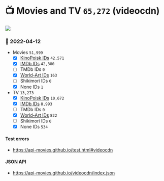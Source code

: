 # :tv: Movies and TV `65,272` (videocdn)

<a href="https://API-Movies.github.io"><img src="https://API-Movies.github.io/banner.png?cache"></a>

### :date: 2022-04-12
- Movies `51,999`
  - [x] <a href="https://API-Movies.github.io/videocdn/movie_kinopoisk_ids.json">KinoPoisk IDs</a> `42,571`
  - [x] <a href="https://API-Movies.github.io/videocdn/movie_imdb_ids.json">IMDb IDs</a> `42,380`
  - [ ] TMDb IDs `0`
  - [x] <a href="https://API-Movies.github.io/videocdn/movie_world_art_ids.json">World-Art IDs</a> `163`
  - [ ] Shikimori IDs `0`
  - [x] None IDs `1`
- TV `13,273`
  - [x] <a href="https://API-Movies.github.io/videocdn/tv_kinopoisk_ids.json">KinoPoisk IDs</a> `10,672`
  - [x] <a href="https://API-Movies.github.io/videocdn/tv_imdb_ids.json">IMDb IDs</a> `8,993`
  - [ ] TMDb IDs `0`
  - [x] <a href="https://API-Movies.github.io/videocdn/tv_world_art_ids.json">World-Art IDs</a> `822`
  - [ ] Shikimori IDs `0`
  - [x] None IDs `534`
#### Test errors
- <a href='https://api-movies.github.io/test.html#videocdn'>https://api-movies.github.io/test.html#videocdn</a>
#### JSON API
- <a href='https://api-movies.github.io/videocdn/index.json'>https://api-movies.github.io/videocdn/index.json</a>
